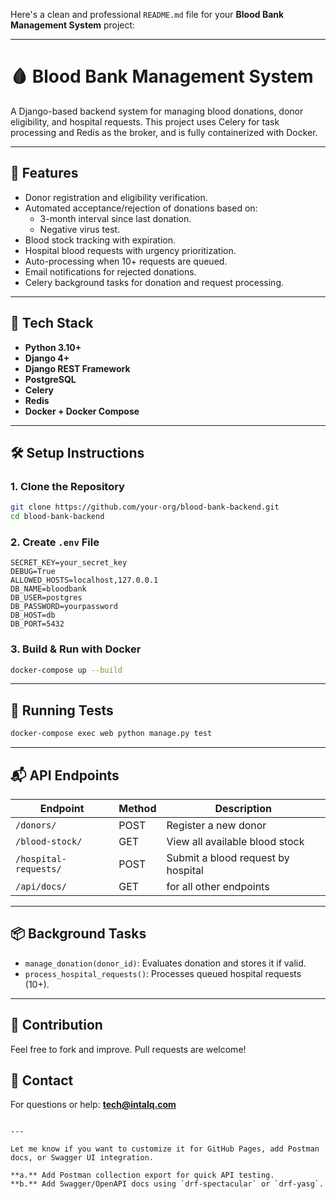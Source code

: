 Here's a clean and professional `README.md` file for your **Blood Bank Management System** project:

---

# 🩸 Blood Bank Management System

A Django-based backend system for managing blood donations, donor eligibility, and hospital requests. This project uses Celery for task processing and Redis as the broker, and is fully containerized with Docker.

---

## 🚀 Features

- Donor registration and eligibility verification.
- Automated acceptance/rejection of donations based on:
  - 3-month interval since last donation.
  - Negative virus test.
- Blood stock tracking with expiration.
- Hospital blood requests with urgency prioritization.
- Auto-processing when 10+ requests are queued.
- Email notifications for rejected donations.
- Celery background tasks for donation and request processing.

---

## 🧱 Tech Stack

- **Python 3.10+**
- **Django 4+**
- **Django REST Framework**
- **PostgreSQL**
- **Celery**
- **Redis**
- **Docker + Docker Compose**

---

## 🛠️ Setup Instructions

### 1. Clone the Repository

```bash
git clone https://github.com/your-org/blood-bank-backend.git
cd blood-bank-backend
```

### 2. Create `.env` File

```env
SECRET_KEY=your_secret_key
DEBUG=True
ALLOWED_HOSTS=localhost,127.0.0.1
DB_NAME=bloodbank
DB_USER=postgres
DB_PASSWORD=yourpassword
DB_HOST=db
DB_PORT=5432
```

### 3. Build & Run with Docker

```bash
docker-compose up --build
```

---

## 🧪 Running Tests

```bash
docker-compose exec web python manage.py test
```

---

## 📬 API Endpoints

| Endpoint                 | Method | Description                          |
|--------------------------|--------|--------------------------------------|
| `/donors/`               | POST   | Register a new donor                 |
| `/blood-stock/`          | GET    | View all available blood stock       |
| `/hospital-requests/`    | POST   | Submit a blood request by hospital   |
| `/api/docs/`             | GET    | for all other endpoints              |

---

## 📦 Background Tasks

- `manage_donation(donor_id)`: Evaluates donation and stores it if valid.
- `process_hospital_requests()`: Processes queued hospital requests (10+).

---

## 🤝 Contribution

Feel free to fork and improve. Pull requests are welcome!


## 📧 Contact

For questions or help: **tech@intalq.com**
```

---

Let me know if you want to customize it for GitHub Pages, add Postman docs, or Swagger UI integration.

**a.** Add Postman collection export for quick API testing.  
**b.** Add Swagger/OpenAPI docs using `drf-spectacular` or `drf-yasg`.